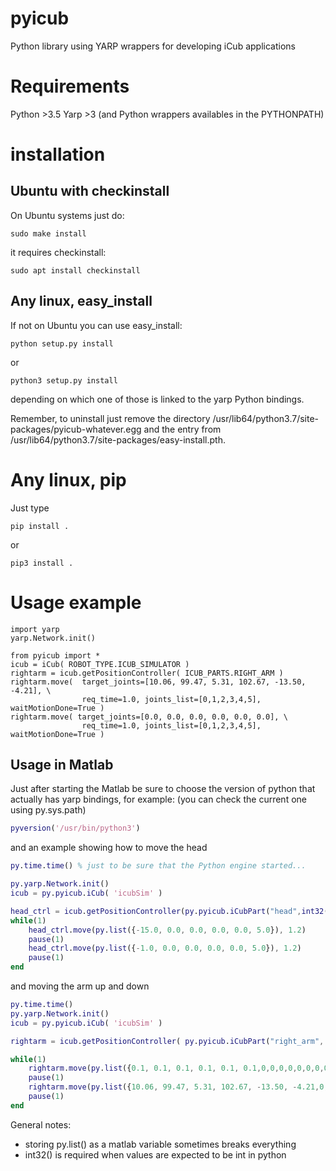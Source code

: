 # pyicub
Python library using YARP wrappers for developing iCub applications


# Requirements

Python >3.5
Yarp >3 (and Python wrappers availables in the PYTHONPATH)

# installation

## Ubuntu with checkinstall

On Ubuntu systems just do:
```
sudo make install
```
it requires checkinstall:
```
sudo apt install checkinstall
```

## Any linux, easy_install

If not on Ubuntu you can use easy_install:
```
python setup.py install
```
or
```
python3 setup.py install
```
depending on which one of those is linked to the yarp Python bindings.

Remember, to uninstall just remove the directory /usr/lib64/python3.7/site-packages/pyicub-whatever.egg
and the entry from /usr/lib64/python3.7/site-packages/easy-install.pth.

# Any linux, pip

Just type
```
pip install .
```
or
```
pip3 install .
```

# Usage example

```
import yarp
yarp.Network.init()

from pyicub import *
icub = iCub( ROBOT_TYPE.ICUB_SIMULATOR )
rightarm = icub.getPositionController( ICUB_PARTS.RIGHT_ARM )
rightarm.move(  target_joints=[10.06, 99.47, 5.31, 102.67, -13.50, -4.21], \
                req_time=1.0, joints_list=[0,1,2,3,4,5], waitMotionDone=True )
rightarm.move( target_joints=[0.0, 0.0, 0.0, 0.0, 0.0, 0.0], \
                req_time=1.0, joints_list=[0,1,2,3,4,5], waitMotionDone=True )

```


## Usage in Matlab

Just after starting the Matlab be sure to choose the version of python that actually has yarp bindings,
for example: (you can check the current one using py.sys.path)
```matlab
pyversion('/usr/bin/python3')
```
and an example showing how to move the head
```matlab
py.time.time() % just to be sure that the Python engine started...

py.yarp.Network.init()
icub = py.pyicub.iCub( 'icubSim' )

head_ctrl = icub.getPositionController(py.pyicub.iCubPart("head",int32(6)))
while(1)
    head_ctrl.move(py.list({-15.0, 0.0, 0.0, 0.0, 0.0, 5.0}), 1.2)
    pause(1)
    head_ctrl.move(py.list({-1.0, 0.0, 0.0, 0.0, 0.0, 5.0}), 1.2)
    pause(1)
end
```
and moving the arm up and down
```matlab
py.time.time()
py.yarp.Network.init()
icub = py.pyicub.iCub( 'icubSim' )

rightarm = icub.getPositionController( py.pyicub.iCubPart("right_arm", int32(16)) )

while(1)
    rightarm.move(py.list({0.1, 0.1, 0.1, 0.1, 0.1, 0.1,0,0,0,0,0,0,0,0,0,0}),1.1)
    pause(1)
    rightarm.move(py.list({10.06, 99.47, 5.31, 102.67, -13.50, -4.21,0,0,0,0,0,0,0,0,0,0}),1.1)
    pause(1)
end
```

General notes:
- storing py.list() as a matlab variable sometimes breaks everything
- int32() is required when values are expected to be int in python
